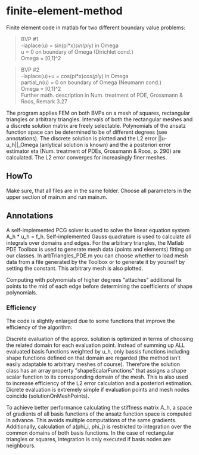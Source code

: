 # finite-element-method
Finite element code in matlab for two different boundary value problems:

>BVP #1  
>-laplace(u) = sin(pi*x)*sin(pi*y) in Omega  
>u = 0 on boundary of Omega (Dirichlet cond.)  
>Omega = [0,1]^2

>BVP #2  
>-laplace(u)+u = cos(pi*x)*cos(pi*y) in Omega  
>partial_n(u) = 0 on boundary of Omega (Neumann cond.)  
>Omega = [0,1]^2  
>Further math. description in Num. treatment of PDE, Grossmann & Roos, Remark 3.27

The program applies FEM on both BVPs on a mesh of squares, rectangular triangles or arbitrary triangles.
Intervals of both the rectangular meshes and a discrete solution matrix are freely selectable. Polynomials of the ansatz function space can be determined to be of different degrees (see annotations). The discrete solution is plotted and the L2 error ||u-u_h||_Omega (anlytical solution is known) and the a posteriori error estimator eta (Num. treatment of PDEs, Grossmann & Roos, p. 290) are calculated. The L2 error converges for increasingly finer meshes.

## HowTo
Make sure, that all files are in the same folder. Choose all parameters in the upper section of main.m and run main.m.

## Annotations
A self-implemented PCG solver is used to solve the linear equation system A_h * u_h = f_h.
Self-implemented Gauss quadrature is used to calculate all integrals over domains and edges.
For the arbitrary triangles, the Matlab PDE Toolbox is used to generate mesh data (points and elements) fitting on our classes. In arbTriangles_PDE.m you can choose whether to load mesh data from a file generated by the Toolbox or to generate it by yourself by setting the constant. This arbitrary mesh is also plotted.

Computing with polynomials of higher degrees "attaches" additional fix points to the mid of each edge before determining the coefficients of shape polynomials.

### Efficiency
The code is slightly enlarged due to some functions that improve the efficiency of the algorithm:  

Discrete evaluation of the approx. solution is optimized in terms of choosing the related domain for each evaluation point. Instead of summing up ALL evaluated basis functions weighted by u_h, only bassis functions including shape functions defined on that domain are regarded (the method isn't easily adaptable to arbitrary meshes of course).
Therefore the solution class has an array property "shapeScalarFunctions" that assigns a shape scalar function to its corresponding domain of the mesh. This is also used to increase efficiency of the L2 error calculation and a posteriori estimation.
Dicrete evaluation is extremely simple if evaluation points and mesh nodes coincide (solutionOnMeshPoints).

To achieve better performance calculating the stiffness matrix A_h, a space of gradients of all basis functions of the ansatz function space is computed in advance. This avoids multiple computations of the same gradients.
Additionally, calculation of a(phi_i, phi_j) is restricted to integration over the common domains of both basis functions.
In the case of rectangular triangles or squares, integration is only executed if basis nodes are neighbours.